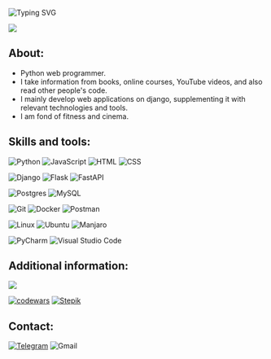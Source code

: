 ![Typing SVG](https://readme-typing-svg.herokuapp.com?color=%2336BCF7&lines=Hi+there,+I'm+Dmitri+🐍)

![](https://komarev.com/ghpvc/?username=Dmtrgrvnk)

## About:

- Python web programmer.
- I take information from books, online courses, YouTube videos, and also read other people's code.
- I mainly develop web applications on django, supplementing it with relevant technologies and tools.
- I am fond of fitness and cinema.

## Skills and tools:

![Python](https://img.shields.io/badge/python-3670A0?style=for-the-badge&logo=python&logoColor=ffdd54)
![JavaScript](https://img.shields.io/badge/javascript-%23323330.svg?style=for-the-badge&logo=javascript&logoColor=%23F7DF1E)
![HTML](https://img.shields.io/badge/html-%23E34F26.svg?style=for-the-badge&logo=html5&logoColor=white)
![CSS](https://img.shields.io/badge/css-%231572B6.svg?style=for-the-badge&logo=css3&logoColor=white)

![Django](https://img.shields.io/badge/django-%23092E20.svg?style=for-the-badge&logo=django&logoColor=white)
![Flask](https://img.shields.io/badge/flask-%23000.svg?style=for-the-badge&logo=flask&logoColor=white)
![FastAPI](https://img.shields.io/badge/FastAPI-005571?style=for-the-badge&logo=fastapi)

![Postgres](https://img.shields.io/badge/postgres-%23316192.svg?style=for-the-badge&logo=postgresql&logoColor=white)
![MySQL](https://img.shields.io/badge/mysql-%231572B6.svg?style=for-the-badge&logo=mysql&logoColor=white)

![Git](https://img.shields.io/badge/git-%23F05033.svg?style=for-the-badge&logo=git&logoColor=white)
![Docker](https://img.shields.io/badge/docker-%230db7ed.svg?style=for-the-badge&logo=docker&logoColor=white)
![Postman](https://img.shields.io/badge/Postman-FF6C37?style=for-the-badge&logo=postman&logoColor=white)



![Linux](https://img.shields.io/badge/Linux-FCC624?style=for-the-badge&logo=linux&logoColor=black)
![Ubuntu](https://img.shields.io/badge/Ubuntu-E95420?style=for-the-badge&logo=ubuntu&logoColor=white)
![Manjaro](https://img.shields.io/badge/Manjaro-35BF5C?style=for-the-badge&logo=Manjaro&logoColor=white)


![PyCharm](https://img.shields.io/badge/pycharm-143?style=for-the-badge&logo=pycharm&logoColor=black&color=black&labelColor=green)
![Visual Studio Code](https://img.shields.io/badge/Visual%20Studio%20Code-0078d7.svg?style=for-the-badge&logo=visual-studio-code&logoColor=white)


## Additional information:

![](https://github-profile-summary-cards.vercel.app/api/cards/stats?username=Dmtrgrvnk&theme=dark)

[![codewars](https://www.codewars.com/users/Dmtrgrvnk/badges/large)](https://www.codewars.com/users/Dmtrgrvnk)
[![Stepik](https://upload.wikimedia.org/wikipedia/commons/thumb/4/42/Stepik_logotype.png/40px-Stepik_logotype.png)](https://stepik.org/users/564934690)



## Contact:


[![Telegram](https://img.shields.io/badge/Dmtrgrvnk-2CA5E0?style=for-the-badge&logo=telegram&logoColor=white)](https://t.me/dmtrgrvnk)
![Gmail](https://img.shields.io/badge/dmtrgrvnk@gmail.com-D14836?style=for-the-badge&logo=gmail&logoColor=white)

